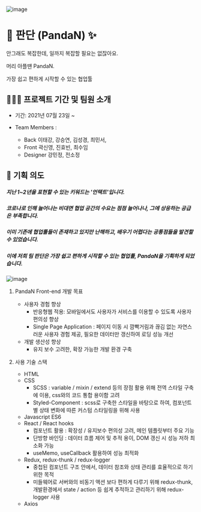 ![image](https://user-images.githubusercontent.com/85476908/131855009-5b76dbb8-e8b3-45f1-9140-afd7f40752ed.png)
# 🐼 판단 (PandaN) ✨

안그래도 복잡한데,
일까지 복잡할 필요는 없잖아요.

머리 아플땐 PandaN.

가장 쉽고 편하게 시작할 수 있는 협업툴


## 👨‍👧‍👧 프로젝트 기간 및 팀원 소개

- 기간: 2021년 07월 23일 ~

- Team Members :
  - Back 이태강, 강승연, 김성경, 최민서,
  - Front 곽신영, 진효빈, 최수임
  - Designer 강민정, 전소정

## 🌱 기획 의도

##### 지난 1~2년을 표현할 수 있는 키워드는 '언택트'입니다.
##### 코로나로 인해 늘어나는 비대면 협업 공간의 수요는 점점 늘어나나, 그에 상응하는 공급은 부족합니다.
##### 이미 기존에 협업툴들이 존재하고 있지만 난해하고, 배우기 어렵다는 공통점들을 발견할 수 있었습니다.
##### 이에 저희 팀 판단은 가장 쉽고 편하게 시작할 수 있는 협업툴, PandaN을 기획하게 되었습니다.
![image](https://user-images.githubusercontent.com/85476908/131854106-9fe30ecc-92dc-4595-ba6d-9b549a0badf8.png)

1. PandaN Front-end 개발 목표

   - 사용자 경험 향상
     - 반응형웹 적용: 모바일에서도 사용자가 서비스를 이용할 수 있도록 사용자 편의성 향상
     - Single Page Application : 페이지 이동 시 깜빡거림과 끊김 없는 자연스러운 사용자 경험 제공, 필요한 데이터만 갱신하여 로딩 성능 개선
   - 개발 생산성 향상
     - 유지 보수 고려한, 확장 가능한 개발 환경 구축

2. 사용 기술 스택

   - HTML
   - CSS
     - SCSS : variable / mixin / extend 등의 장점 활용 위해 전역 스타일 구축에 이용, css와의 코드 통합 용이함 고려
     - Styled-Component : scss로 구축한 스타일을 바탕으로 하여, 컴포넌트 별 상태 변화에 따른 커스텀 스타일링을 위해 사용
   - Javascript ES6
   - React / React hooks
     - 컴포넌트 활용 : 확장성 / 유지보수 편의성 고려, 메인 템플릿부터 주요 기능
     - 단방향 바인딩 : 데이터 흐름 제어 및 추적 용이, DOM 갱신 시 성능 저하 최소화 가능
     - useMemo, useCallback 활용하여 성능 최적화
   - Redux, redux-thunk / redux-logger
     - 중첩된 컴포넌트 구조 안에서, 데이터 참조와 상태 관리를 효율적으로 하기 위한 목적
     - 미들웨어로 서버와의 비동기 액션 보다 편하게 다루기 위해 redux-thunk, 개발환경에서 state / action 등 쉽게 추적하고 관리하기 위해 redux-logger 사용
   - Axios
